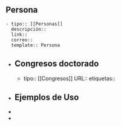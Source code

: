 ## Persona
	- tipo:: [[Personas]] 
	  descripción::
	  link::
	  correo::
	  template:: Persona
- ## Congresos doctorado
	- tipo:: [[Congresos]]
	  URL::
	  etiquetas::
- ## Ejemplos de Uso
-
-